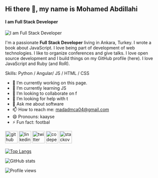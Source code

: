 ## Hi there 👋, my name is Mohamed Abdillahi
#### I am Full Stack Developer
![I am Full Stack Developer](https://arturssmirnovs.github.io/github-profile-readme-generator/images/banner.png)

I'm a passionate **Full Stack Developer** living in Ankara, Turkey. I wrote a book about JavaScript. I love being part of development of web technologies. I like to organize conferences and give talks. I love open source development and I build things on my GitHub profile (here). I love JavaScript and Ruby (and RoR).

Skills: Python / Angular/ JS / HTML / CSS

- 🔭 I’m currently working on this page. 
- 🌱 I’m currently learning JS 
- 👯 I’m looking to collaborate on f 
- 🤔 I’m looking for help with t 
- 💬 Ask me about software 
- 📫 How to reach me: madadmca04@gmail.com 
- 😄 Pronouns: kaayse 
- ⚡ Fun fact: footbal 


[<img src='https://cdn.jsdelivr.net/npm/simple-icons@3.0.1/icons/github.svg' alt='github' height='40'>](https://github.com/KayseMca)  [<img src='https://cdn.jsdelivr.net/npm/simple-icons@3.0.1/icons/linkedin.svg' alt='linkedin' height='40'>](https://www.linkedin.com/in/mohamedabdillahi3/)  [<img src='https://cdn.jsdelivr.net/npm/simple-icons@3.0.1/icons/twitter.svg' alt='twitter' height='40'>](https://twitter.com/KayseMca)  [<img src='https://cdn.jsdelivr.net/npm/simple-icons@3.0.1/icons/codepen.svg' alt='codepen' height='40'>](https://codepen.io/https://codepen.io/kayse04)  [<img src='https://cdn.jsdelivr.net/npm/simple-icons@3.0.1/icons/stackoverflow.svg' alt='stackoverflow' height='40'>](https://stackoverflow.com/users/https://stackoverflow.com/users/7930234/kaysemca)  

[![Top Langs](https://github-readme-stats.vercel.app/api/top-langs/?username=KayseMca)](https://github.com/anuraghazra/github-readme-stats)

![GitHub stats](https://github-readme-stats.vercel.app/api?username=KayseMca&show_icons=true)  

![Profile views](https://gpvc.arturio.dev/KayseMca)  